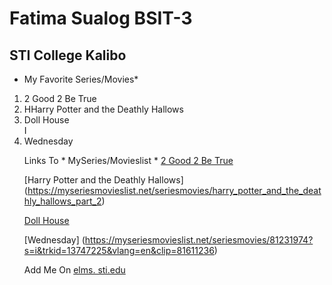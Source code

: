 # Fatima Sualog BSIT-3
## STI College Kalibo

* My Favorite Series/Movies*
<html>
<head> </head>
<body>
<ol>
<li>2 Good 2 Be True </li>
<li>HHarry Potter and the Deathly Hallows </li>
 <li>Doll House </li>
I
<li>Wednesday</li>
</o1>
</body>
</html>


Links To * MySeries/Movieslist *
[2 Good 2 Be True ](https://myseriesmovieslist.net/seriesmovies/81590938?s=i&trkid=13747225&vlang=en&clip=81591248)</p>
[Harry Potter and the Deathly Hallows] (https://myseriesmovieslist.net/seriesmovies/harry_potter_and_the_deathly_hallows_part_2)</p>
[Doll House](https://myseriesmovieslist.net/seriesmovies/81620555?s=i&trkid=13747225&vlang=en&clip=81627123)</p>
[Wednesday] (https://myseriesmovieslist.net/seriesmovies/81231974?s=i&trkid=13747225&vlang=en&clip=81611236)</p>
Add Me On [elms. sti.edu](https://elms.sti.edu/user/show/7444732)
